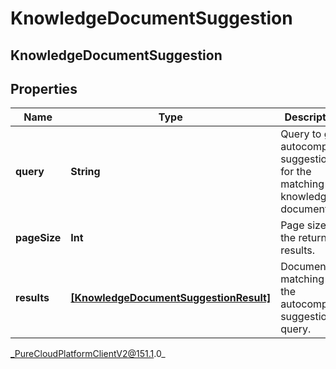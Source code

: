 # KnowledgeDocumentSuggestion

## KnowledgeDocumentSuggestion

## Properties

|Name | Type | Description | Notes|
|------------ | ------------- | ------------- | -------------|
| **query** | **String** | Query to get autocomplete suggestions for the matching knowledge documents. | |
| **pageSize** | **Int** | Page size of the returned results. | [optional] |
| **results** | [**[KnowledgeDocumentSuggestionResult]**](KnowledgeDocumentSuggestionResult) | Documents matching to the autocomplete suggestions query. | [optional] |



_PureCloudPlatformClientV2@151.1.0_
